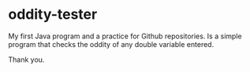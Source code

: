 # oddity-tester
My first Java program and a practice for Github repositories.
Is a simple program that checks the oddity of any double variable entered.

Thank you.


